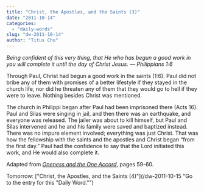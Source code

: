 ```yaml
---
title: "Christ, the Apostles, and the Saints (3)"
date: "2011-10-14"
categories: 
  - "daily-words"
slug: "dw-2011-10-14"
author: "Titus Chu"
---
```


_Being confident of this very thing, that He who has begun a good work in you will complete it until the day of Christ Jesus. — Philippians 1:6_

Through Paul, Christ had begun a good work in the saints (1:6). Paul did not bribe any of them with promises of a better lifestyle if they stayed in the church life, nor did he threaten any of them that they would go to hell if they were to leave. Nothing besides Christ was mentioned.

The church in Philippi began after Paul had been imprisoned there (Acts 16). Paul and Silas were singing in jail, and then there was an earthquake, and everyone was released. The jailer was about to kill himself, but Paul and Silas intervened and he and his family were saved and baptized instead. There was no impure element involved; everything was just Christ. That was how the fellowship with the saints and the apostles and Christ began “from the first day.” Paul had the confidence to say that the Lord initiated this work, and He would also complete it.

Adapted from _[Oneness and the One Accord,](/book-oneness "Go to the listing for this book.")_ pages 59-60.

Tomorrow: ["Christ, the Apostles, and the Saints (4)"](/dw-2011-10-15 "Go to the entry for this "Daily Word."")
